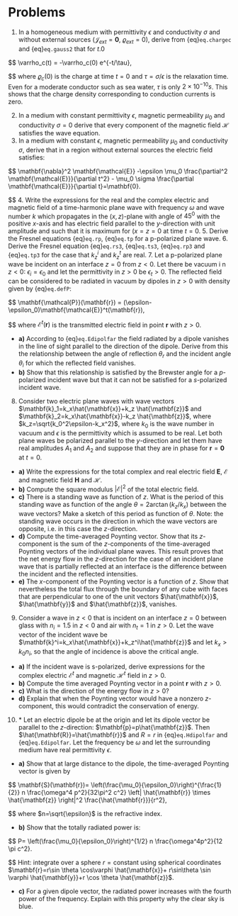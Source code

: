 # Problems
1. In a homogeneous medium with permittivity $\epsilon$ and conductivity $\sigma$ and without external sources ($\mathbf{\mathcal{J}}_{ext}=\mathbf{0}$, $\varrho_{ext}=0$), derive from {eq}`eq.chargec` and {eq}`eq.gauss2` that for $t.0$

$$
\varrho_c(t) = -\varrho_c(0) e^{-t/\tau},

$$
where $\varrho_c(0)$ is the charge at time $t=0$ and $\tau=\sigma/\epsilon$ is the relaxation time. Even for a moderate conductor such as sea water, $\tau$ is only $2\times 10^{-10} s$.
This shows that the charge density corresponding to conduction currents is zero.

2. In a medium with constant permittivity $\epsilon$, magnetic permeability $\mu_0$ and conductivity $\sigma=0$ derive that every component of the magnetic field $\mathbf{\mathcal{H}}$ satisfies the wave equation.
3. In a medium with constant $\epsilon$, magnetic permeability $\mu_0$ and conductivity $\sigma$, derive that in a region without external sources the electric field satisfies:	

$$
\mathbf{\nabla}^2 \mathbf{\mathcal{E}} -\epsilon \mu_0 \frac{\partial^2 \mathbf{\mathcal{E}}}{\partial t^2} - \mu_0 \sigma \frac{\partial \mathbf{\mathcal{E}}}{\partial t}=\mathbf{0}.

$$
4. Write the expressions for the real and the complex electric and magnetic field of a time-harmonic plane wave with frequency $\omega$ and wave number $k$ which propagates in the $(x,z)$-plane with angle of $45^0$ with the positive $x$-axis and has electric field parallel to the $y$-direction with unit amplitude and such that it is maximum for $(x=z=0$ at time $t=0$.
5. Derive the Fresnel equations {eq}`eq.rp`, {eq}`eq.tp` for a p-polarized plane wave.
6. Derive the Fresnel equation {eq}`eq.rs3`, {eq}`eq.ts3`, {eq}`eq.rp3` and {eq}`eq.tp3` for the case that $k_z^i$ and $k_z^t$ are real.
7. Let a p-polarized plane wave be incident on an interface $z=0$ from $z<0$. Let there be vacuum i  n $z<0$: $\epsilon_i=\epsilon_0$ and let the permittivity in $z>0$ be $\epsilon_t>0$.
The reflected field can be considered to be radiated in vacuum by dipoles in $z>0$ with 	 density given by {eq}`eq.defP`:


$$
\mathbf{\mathcal{P}}(\mathbf{r}) = (\epsilon-\epsilon_0)\mathbf{\mathcal{E}}^t(\mathbf{r}),

$$
where $\mathbf{\mathcal{E}}^t(\mathbf{r})$ is the transmitted electric field in point $\mathbf{r}$ with $z>0$.

- **a)** According to {eq}`eq.Edipolfar` the field radiated by a dipole vanishes in the line of sight parallel to the direction of the dipole. Derive from this the relationship between the angle of reflection $\theta_r$ and the incident angle $\theta_i$ for which the reflected field vanishes.
- **b)** Show that this relationship is satisfied by the Brewster angle for a $p$-polarized incident wave but that it can not be satisfied for a $s$-polarized incident wave.

8. Consider two electric plane waves with wave vectors $\mathbf{k}_1=k_x\hat{\mathbf{x}}+k_z \hat{\mathbf{z}}$ and $\mathbf{k}_2=k_x\hat{\mathbf{x}}-k_z \hat{\mathbf{z}}$, where $k_z=\sqrt{k_0^2\epsilon-k_x^2}$, where $k_0$ is the wave number in vacuum and $\epsilon$ is the permittivity which is assumed to be real. Let both plane waves be polarized parallel to the $y$-direction and let them have real amplitudes $A_1$ and $A_2$ and suppose that they are in phase for $\mathbf{r}=\mathbf{0}$ at $t=0$.
- **a)** Write the expressions for the total complex and real electric field $\mathbf{E}$, $\mathbf{\mathcal{E}}$ and magnetic field $\mathbf{H}$ and $\mathbf{\mathcal{H}}$.
- **b)** Compute the square modulus $|\mathbf{\mathcal{E}}|^2$ of the total electric field.
- **c)** There is a standing wave as function of $z$. What is the period of this standing wave as function of the angle $\theta=2 \arctan(k_z/k_x)$ between the wave vectors? Make a sketch of this period as function of $\theta$. Note: the standing wave occurs in the direction in which the wave vectors are opposite, i.e. in this case the $z$-direction.
- **d)** Compute the time-averaged Poynting vector. Show that its $z$-component is the sum of the $z$-components of the time-averaged Poynting vectors of the individual plane waves.
This result proves that the net energy flow in the $z$-direction for the case of an incident plane wave that is partially reflected at an interface is the difference between the incident and the reflected intensities.
- **e)** The $x$-component of the Poynting vector is a function of $z$. Show that nevertheless the total flux through the boundary of any cube with faces that are perpendicular to one of the unit vectors $\hat{\mathbf{x}}$, $\hat{\mathbf{y}}$ and $\hat{\mathbf{z}}$, vanishes.

9. Consider a wave in $z<0$ that is incident on an interface $z=0$ between glass with $n_i=1.5$ in $z<0$ and air with $n_t=1$ in $z>0$. Let the wave vector of the incident wave be
$\mathbf{k}^i=k_x\hat{\mathbf{x}}+k_z^i\hat{\mathbf{z}}$ and let $k_x>k_0n_i$, so that the angle of incidence is above the critical angle.
- **a)** If the incident wave is s-polarized, derive expressions for the complex electric $\mathbf{\mathcal{E}}^t$ and magnetic $\mathbf{\mathcal{H}}^t$ field in $z>0$.
- **b)** Compute the time averaged Poynting vector in a point $\mathbf{r}$ with $z>0$.
- **c)** What is the direction of the energy flow in $z>0$?
- **d)** Explain that when the Poynting vector would have a nonzero $z$-component, this would contradict the conservation of energy.

10. \* Let an electric dipole be at the origin and let its dipole vector be parallel to the $z$-direction: $\mathbf{p}=p\hat{\mathbf{z}}$. Then $\hat{\mathbf{R}}=\hat{\mathbf{r}}$ and $R=r$ in {eq}`eq.Hdipolfar` and {eq}`eq.Edipolfar`. Let the frequency be $\omega$ and let the surrounding medium have real permittivity $\epsilon$.
- **a)** Show that at large distance to the dipole, the time-averaged Poynting vector is given by

$$
\mathbf{S}(\mathbf{r})= \left(\frac{\mu_0}{\epsilon_0}\right)^{\frac{1}{2}} n \frac{\omega^4 p^2}{32\pi^2 c^2} \left| \hat{\mathbf{r}} \times \hat{\mathbf{z}} \right|^2 \frac{\hat{\mathbf{r}}}{r^2},

$$
where $n=\sqrt{\epsilon}$ is the refractive index.
- **b)** Show that the totally radiated power is:

$$
P= \left(\frac{\mu_0}{\epsilon_0}\right)^{1/2} n \frac{\omega^4p^2}{12 \pi c^2}.

$$
Hint: integrate over a sphere $r=\text{constant}$ using spherical coordinates $\mathbf{r}=r\sin \theta \cos\varphi \hat{\mathbf{x}}+ r\sin\theta \sin \varphi \hat{\mathbf{y}}+r \cos \theta \hat{\mathbf{z}}$.
- **c)** For a given dipole vector, the radiated power increases with the fourth power of the frequency. Explain with this property why the clear sky is blue.
